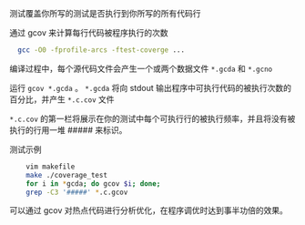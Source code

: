 
测试覆盖你所写的测试是否执行到你所写的所有代码行

通过 gcov 来计算每行代码被程序执行的次数
```sh
  gcc -O0 -fprofile-arcs -ftest-coverge ...
```
编译过程中，每个源代码文件会产生一个或两个数据文件 `*.gcda` 和 `*.gcno`

运行 `gcov *.gcda` 。 `*.gcda` 将向 stdout 输出程序中可执行代码的被执行次数的百分比，并产生 `*.c.cov` 文件

`*.c.cov` 的第一栏将展示在你的测试中每个可执行行的被执行频率，并且将没有被执行的行用一堆 ##### 来标识。

测试示例
```sh
    vim makefile
    make ./coverage_test
    for i in *gcda; do gcov $i; done;
    grep -C3 '#####' *.c.gcov
```

可以通过 gcov 对热点代码进行分析优化，在程序调优时达到事半功倍的效果。
